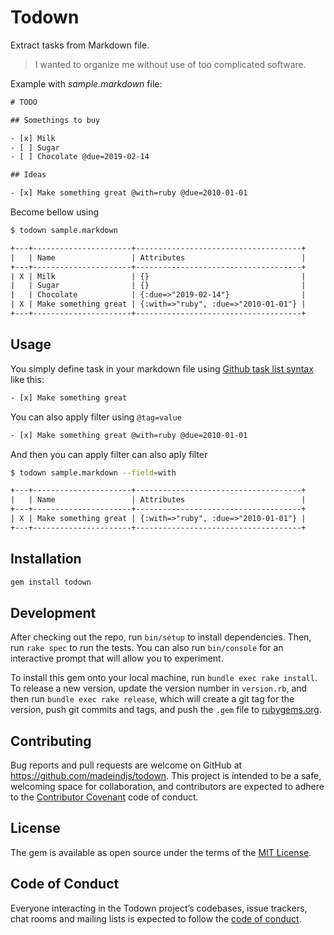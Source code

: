 # Todown

Extract tasks from Markdown file.

> I wanted to organize me without use of too complicated software.

Example with _sample.markdown_ file:

~~~txt
# TODO

## Somethings to buy

- [x] Milk
- [ ] Sugar
- [ ] Chocolate @due=2019-02-14

## Ideas

- [x] Make something great @with=ruby @due=2010-01-01

~~~

Become bellow using

~~~bash
$ todown sample.markdown
~~~
~~~txt
+---+----------------------+-------------------------------------+
|   | Name                 | Attributes                          |
+---+----------------------+-------------------------------------+
| X | Milk                 | {}                                  |
|   | Sugar                | {}                                  |
|   | Chocolate            | {:due=>"2019-02-14"}                |
| X | Make something great | {:with=>"ruby", :due=>"2010-01-01"} |
+---+----------------------+-------------------------------------+
~~~


## Usage

You simply define task in your markdown file using [Github task list syntax](https://blog.github.com/2014-04-28-task-lists-in-all-markdown-documents/) like this:

~~~txt
- [x] Make something great
~~~

You can also apply filter using `@tag=value`

~~~txt
- [x] Make something great @with=ruby @due=2010-01-01
~~~

And then you can apply filter can also aply filter

~~~bash
$ todown sample.markdown --field=with
~~~
~~~txt
+---+----------------------+-------------------------------------+
|   | Name                 | Attributes                          |
+---+----------------------+-------------------------------------+
| X | Make something great | {:with=>"ruby", :due=>"2010-01-01"} |
+---+----------------------+-------------------------------------+
~~~

## Installation

```ruby
gem install todown
```

## Development

After checking out the repo, run `bin/setup` to install dependencies. Then, run `rake spec` to run the tests. You can also run `bin/console` for an interactive prompt that will allow you to experiment.

To install this gem onto your local machine, run `bundle exec rake install`. To release a new version, update the version number in `version.rb`, and then run `bundle exec rake release`, which will create a git tag for the version, push git commits and tags, and push the `.gem` file to [rubygems.org](https://rubygems.org).

## Contributing

Bug reports and pull requests are welcome on GitHub at https://github.com/madeindjs/todown. This project is intended to be a safe, welcoming space for collaboration, and contributors are expected to adhere to the [Contributor Covenant](http://contributor-covenant.org) code of conduct.

## License

The gem is available as open source under the terms of the [MIT License](https://opensource.org/licenses/MIT).

## Code of Conduct

Everyone interacting in the Todown project’s codebases, issue trackers, chat rooms and mailing lists is expected to follow the [code of conduct](https://github.com/madeindjs/todown/blob/master/CODE_OF_CONDUCT.md).
